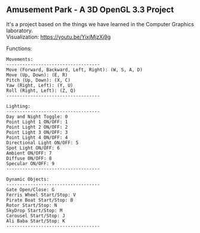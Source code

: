 ## Amusement Park - A 3D OpenGL 3.3 Project
It's a project based on the things we have learned in the Computer Graphics laboratory. \
Visualization: https://youtu.be/YixjMjzXj9g 
  
Functions: 
~~~~~~~~~~~~~~~~~~~~ \ 
Movements:
----------------------------------- 
Move (Forward, Backward, Left, Right): (W, S, A, D)   
Move (Up, Down): (E, R) 
Pitch (Up, Down): (X, C) 
Yaw (Right, Left): (Y, U)
Roll (Right, Left): (Z, Q) 
-----------------------------------

Lighting: 
----------------------------------- 
Day and Night Toggle: 0 
Point Light 1 ON/OFF: 1  
Point Light 2 ON/OFF: 2 
Point Light 3 ON/OFF: 3 
Point Light 4 ON/OFF: 4 
Directional Light ON/OFF: 5 
Spot Light ON/OFF: 6 
Ambient ON/OFF: 7
Diffuse ON/OFF: 8 
Specular ON/OFF: 9 
----------------------------------- 

Dynamic Objects: 
----------------------------------- 
Gate Open/Close: G 
Ferris Wheel Start/Stop: V 
Pirate Boat Start/Stop: B 
Rotor Start/Stop: N 
SkyDrop Start/Stop: M 
Carousel Start/Stop: J 
Ali Baba Start/Stop: K 
-----------------------------------     
